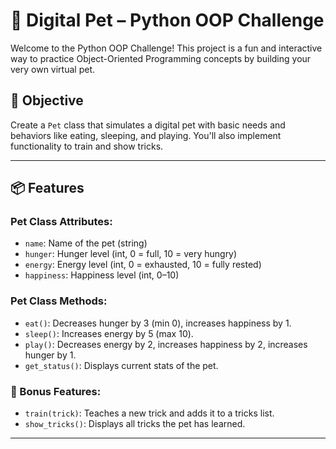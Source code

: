 # 🐶 Digital Pet – Python OOP Challenge

Welcome to the Python OOP Challenge! This project is a fun and interactive way to practice Object-Oriented Programming concepts by building your very own virtual pet.

## 🧠 Objective

Create a `Pet` class that simulates a digital pet with basic needs and behaviors like eating, sleeping, and playing. You'll also implement functionality to train and show tricks.

---

## 📦 Features

### Pet Class Attributes:
- `name`: Name of the pet (string)
- `hunger`: Hunger level (int, 0 = full, 10 = very hungry)
- `energy`: Energy level (int, 0 = exhausted, 10 = fully rested)
- `happiness`: Happiness level (int, 0–10)

### Pet Class Methods:
- `eat()`: Decreases hunger by 3 (min 0), increases happiness by 1.
- `sleep()`: Increases energy by 5 (max 10).
- `play()`: Decreases energy by 2, increases happiness by 2, increases hunger by 1.
- `get_status()`: Displays current stats of the pet.

### 🎯 Bonus Features:
- `train(trick)`: Teaches a new trick and adds it to a tricks list.
- `show_tricks()`: Displays all tricks the pet has learned.

---
